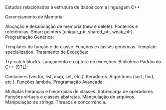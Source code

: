 Estudos relacionados a estrutura de dados com a linguagem C++

Gerenciamento de Memória:

Alocação e desalocação de memória (new e delete).
Ponteiros e referências.
Smart pointers (unique_ptr, shared_ptr, weak_ptr).
Programação Genérica:

Templates de função e de classe.
Funções e classes genéricas.
Template specialization.
Tratamento de Exceções:

Try-catch blocks.
Lançamento e captura de exceções.
Biblioteca Padrão do C++ (STL):

Containers (vector, list, map, set, etc.).
Iteradores.
Algoritmos (sort, find, etc.).
Funções lambda.
Programação Avançada:

Múltiplas heranças e hierarquias de classes.
Sobrecarga de operadores.
Funções virtuais e classes abstratas.
Manipulação de arquivos.
Manipulação de strings.
Threads e concorrência.
